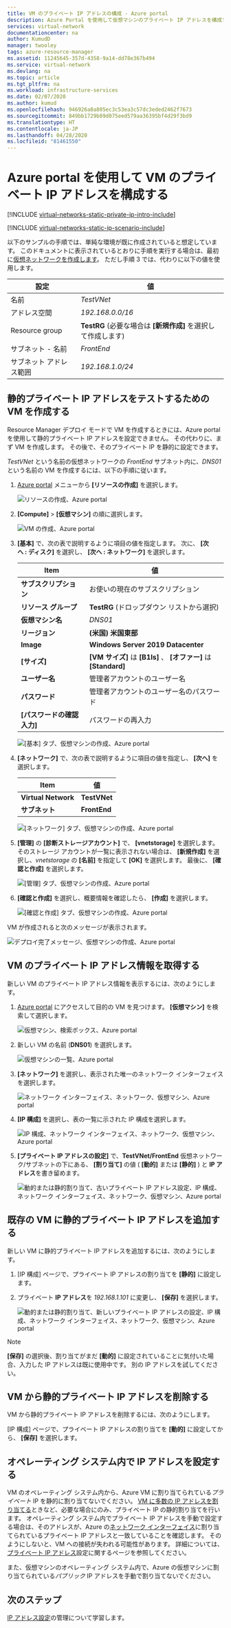 ```yaml
---
title: VM のプライベート IP アドレスの構成 - Azure portal
description: Azure Portal を使用して仮想マシンのプライベート IP アドレスを構成する方法について説明します。
services: virtual-network
documentationcenter: na
author: KumudD
manager: twooley
tags: azure-resource-manager
ms.assetid: 11245645-357d-4358-9a14-dd78e367b494
ms.service: virtual-network
ms.devlang: na
ms.topic: article
ms.tgt_pltfrm: na
ms.workload: infrastructure-services
ms.date: 02/07/2020
ms.author: kumud
ms.openlocfilehash: 946926a8a805ec3c53ea3c57dc3eded2462f7673
ms.sourcegitcommit: 849bb1729b89d075eed579aa36395bf4d29f3bd9
ms.translationtype: HT
ms.contentlocale: ja-JP
ms.lasthandoff: 04/28/2020
ms.locfileid: "81461550"
---
```

# <a name="configure-a-private-ip-address-for-a-vm-using-the-azure-portal"></a>Azure portal を使用して VM のプライベート IP アドレスを構成する

[!INCLUDE [virtual-networks-static-private-ip-intro-include](../../includes/virtual-networks-static-private-ip-intro-include.md)]

[!INCLUDE [virtual-networks-static-ip-scenario-include](../../includes/virtual-networks-static-ip-scenario-include.md)]

以下のサンプルの手順では、単純な環境が既に作成されていると想定しています。 このドキュメントに表示されているとおりに手順を実行する場合は、最初に[仮想ネットワークを作成します](quick-create-portal.md#create-a-virtual-network)。 ただし手順 3 では、代わりに以下の値を使用します。

| 設定 | 値 |
| ------- | ----- |
| 名前 | *TestVNet* |
| アドレス空間 | *192.168.0.0/16* |
| Resource group | **TestRG** (必要な場合は **[新規作成]** を選択して作成します) |
| サブネット - 名前 | *FrontEnd* |
| サブネット アドレス範囲 | *192.168.1.0/24* |

## <a name="create-a-vm-for-testing-static-private-ip-addresses"></a>静的プライベート IP アドレスをテストするための VM を作成する
Resource Manager デプロイ モードで VM を作成するときには、Azure portal を使用して静的プライベート IP アドレスを設定できません。 その代わりに、まず VM を作成します。 その後で、そのプライベート IP を静的に設定できます。

*TestVNet* という名前の仮想ネットワークの *FrontEnd* サブネット内に、*DNS01* という名前の VM を作成するには、以下の手順に従います。

1. [Azure portal](https://portal.azure.com) メニューから **[リソースの作成]** を選択します。

    ![リソースの作成、Azure portal](./media/virtual-networks-static-ip-arm-pportal/create-a-resource.png)
2. **[Compute]**  >  **[仮想マシン]** の順に選択します。

    ![VM の作成、Azure portal](./media/virtual-networks-static-ip-arm-pportal/compute-virtual-machine.png)
3. **[基本]** で、次の表で説明するように項目の値を指定します。 次に、 **[次へ&nbsp;:&nbsp;ディスク]** を選択し、 **[次へ&nbsp;:&nbsp;ネットワーク]** を選択します。

    | Item | 値 |
    | --- | --- |
    | **サブスクリプション** | お使いの現在のサブスクリプション |
    | **リソース グループ** | **TestRG** (ドロップダウン リストから選択) |
    | **仮想マシン名** | *DNS01* |
    | **リージョン** | **(米国) 米国東部** |
    | **Image** | **Windows Server 2019 Datacenter** |
    | **[サイズ]** | **[VM サイズ]** は **[B1ls]** 、 **[オファー]** は **[Standard]** |
    | **ユーザー名** | 管理者アカウントのユーザー名 |
    | **パスワード** | 管理者アカウントのユーザー名のパスワード |
    | **[パスワードの確認入力]** | パスワードの再入力 |

    ![[基本] タブ、仮想マシンの作成、Azure portal](./media/virtual-networks-static-ip-arm-pportal/create-a-virtual-machine-basics.png)
4. **[ネットワーク]** で、次の表で説明するように項目の値を指定し、 **[次へ]** を選択します。

    | Item | 値 |
    | --- | --- |
    | **Virtual Network** | **TestVNet** |
    | **サブネット** | **FrontEnd** |

    ![[ネットワーク] タブ、仮想マシンの作成、Azure portal](./media/virtual-networks-static-ip-arm-pportal/create-a-virtual-machine-networking.png)
5. **[管理]** の **[診断ストレージアカウント]** で、 **[vnetstorage]** を選択します。 そのストレージ アカウントが一覧に表示されない場合は、 **[新規作成]** を選択し、*vnetstorage* の **[名前]** を指定して **[OK]** を選択します。 最後に、 **[確認と作成]** を選択します。

    ![[管理] タブ、仮想マシンの作成、Azure portal](./media/virtual-networks-static-ip-arm-pportal/create-a-virtual-machine-management.png)
6. **[確認と作成]** を選択し、概要情報を確認したら、 **[作成]** を選択します。

    ![[確認と作成] タブ、仮想マシンの作成、Azure portal](./media/virtual-networks-static-ip-arm-pportal/create-a-virtual-machine-review-create.png)

VM が作成されると次のメッセージが表示されます。

![デプロイ完了メッセージ、仮想マシンの作成、Azure portal](./media/virtual-networks-static-ip-arm-pportal/deployment-is-complete.png)

## <a name="retrieve-private-ip-address-information-for-a-vm"></a>VM のプライベート IP アドレス情報を取得する
新しい VM のプライベート IP アドレス情報を表示するには、次のようにします。

1. [Azure portal](https://portal.azure.com) にアクセスして目的の VM を見つけます。 **[仮想マシン]** を検索して選択します。

    ![仮想マシン、検索ボックス、Azure portal](./media/virtual-networks-static-ip-arm-pportal/search-box-virtual-machines.png)

2. 新しい VM の名前 (**DNS01**) を選択します。

    ![仮想マシンの一覧、Azure portal](./media/virtual-networks-static-ip-arm-pportal/virtual-machine-list.png)

3. **[ネットワーク]** を選択し、表示された唯一のネットワーク インターフェイスを選択します。

    ![ネットワーク インターフェイス、ネットワーク、仮想マシン、Azure portal](./media/virtual-networks-static-ip-arm-pportal/networking-network-interface.png)

4. **[IP 構成]** を選択し、表の一覧に示された IP 構成を選択します。

    ![IP 構成、ネットワーク インターフェイス、ネットワーク、仮想マシン、Azure portal](./media/virtual-networks-static-ip-arm-pportal/network-interface-ip-configurations.png)

5. **[プライベート IP アドレスの設定]** で、**TestVNet/FrontEnd** 仮想ネットワーク/サブネットの下にある、 **[割り当て]** の値 ( **[動的]** または **[静的]** ) と **IP アドレス**を書き留めます。

    ![動的または静的割り当て、古いプライベート IP アドレス設定、IP 構成、ネットワーク インターフェイス、ネットワーク、仮想マシン、Azure portal](./media/virtual-networks-static-ip-arm-pportal/private-ip-address-settings-old.png)

## <a name="add-a-static-private-ip-address-to-an-existing-vm"></a>既存の VM に静的プライベート IP アドレスを追加する
新しい VM に静的プライベート IP アドレスを追加するには、次のようにします。

1. [IP 構成] ページで、プライベート IP アドレスの割り当てを **[静的]** に設定します。
2. プライベート **IP アドレス**を *192.168.1.101* に変更し、 **[保存]** を選択します。
   
    ![動的または静的割り当て、新しいプライベート IP アドレスの設定、IP 構成、ネットワーク インターフェイス、ネットワーク、仮想マシン、Azure portal](./media/virtual-networks-static-ip-arm-pportal/private-ip-address-settings-new.png)

> [!NOTE]
> **[保存]** の選択後、割り当てがまだ **[動的]** に設定されていることに気付いた場合、入力した IP アドレスは既に使用中です。 別の IP アドレスを試してください。

## <a name="remove-a-static-private-ip-address-from-a-vm"></a>VM から静的プライベート IP アドレスを削除する
VM から静的プライベート IP アドレスを削除するには、次のようにします。

[IP 構成] ページで、プライベート IP アドレスの割り当てを **[動的]** に設定してから、 **[保存]** を選択します。

## <a name="set-ip-addresses-within-the-operating-system"></a>オペレーティング システム内で IP アドレスを設定する

VM のオペレーティング システム内から、Azure VM に割り当てられている*プライベート* IP を静的に割り当てないでください。 [VM に多数の IP アドレスを割り当てる](virtual-network-multiple-ip-addresses-portal.md)ときなど、必要な場合にのみ、プライベート IP の静的割り当てを行います。 オペレーティング システム内でプライベート IP アドレスを手動で設定する場合は、そのアドレスが、Azure の[ネットワーク インターフェイス](virtual-network-network-interface-addresses.md#change-ip-address-settings)に割り当てられているプライベート IP アドレスと一致していることを確認します。 そのようにしないと、VM への接続が失われる可能性があります。 詳細については、[プライベート IP アドレス](virtual-network-network-interface-addresses.md#private)設定に関するページを参照してください。

また、仮想マシンのオペレーティング システム内で、Azure の仮想マシンに割り当てられている*パブリック* IP アドレスを手動で割り当てないでください。

## <a name="next-steps"></a>次のステップ

[IP アドレス設定](virtual-network-network-interface-addresses.md)の管理について学習します。
